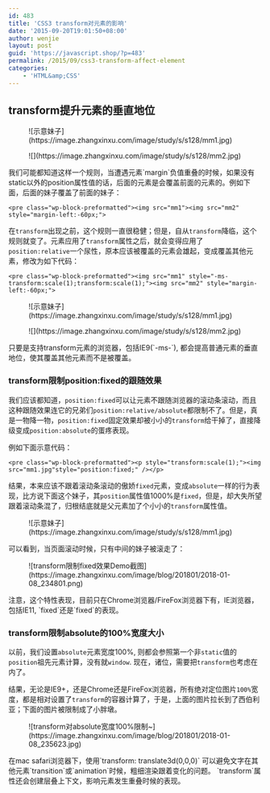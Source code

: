 ```yaml
---
id: 483
title: 'CSS3 transform对元素的影响'
date: '2015-09-20T19:01:50+08:00'
author: wenjie
layout: post
guid: 'https://javascript.shop/?p=483'
permalink: /2015/09/css3-transform-affect-element
categories:
    - 'HTML&amp;CSS'
---
```


## transform提升元素的垂直地位

<figure class="wp-block-image">![示意妹子](https://image.zhangxinxu.com/image/study/s/s128/mm1.jpg)</figure><figure class="wp-block-image">![](https://image.zhangxinxu.com/image/study/s/s128/mm2.jpg)</figure>我们可能都知道这样一个规则，当遭遇元素`margin`负值重叠的时候，如果没有static以外的position属性值的话，后面的元素是会覆盖前面的元素的。例如下面，后面的妹子覆盖了前面的妹子：

```
<pre class="wp-block-preformatted"><img src="mm1"><img src="mm2" style="margin-left:-60px;">
```

在`transform`出现之前，这个规则一直很稳健；但是，自从`transform`降临，这个规则就变了。元素应用了`transform`属性之后，就会变得应用了`position:relative`一个尿性，原本应该被覆盖的元素会雄起，变成覆盖其他元素，修改为如下代码：

```
<pre class="wp-block-preformatted"><img src="mm1" style="-ms-transform:scale(1);transform:scale(1);"><img src="mm2" style="margin-left:-60px;">
```

<figure class="wp-block-image">![示意妹子](https://image.zhangxinxu.com/image/study/s/s128/mm1.jpg)</figure><figure class="wp-block-image">![](https://image.zhangxinxu.com/image/study/s/s128/mm2.jpg)</figure>只要是支持transform元素的浏览器，包括IE9(`-ms-`), 都会提高普通元素的垂直地位，使其覆盖其他元素而不是被覆盖。

### transform限制position:fixed的跟随效果

我们应该都知道，`position:fixed`可以让元素不跟随浏览器的滚动条滚动，而且这种跟随效果连它的兄弟们`position:relative/absolute`都限制不了。但是，真是一物降一物，`position:fixed`固定效果却被小小的`transform`给干掉了，直接降级变成`position:absolute`的蛋疼表现。

例如下面示意代码：

```
<pre class="wp-block-preformatted"><p style="transform:scale(1);"><img src="mm1.jpg"style="position:fixed;" /></p>
```

结果，本来应该不跟着滚动条滚动的傲娇`fixed`元素，变成`absolute`一样的行为表现，比方说下面这个妹子，其`position`属性值1000%是`fixed`，但是，却大失所望跟着滚动条混了，归根结底就是父元素加了个小小的`transform`属性值。

<figure class="wp-block-image">![示意妹子](https://image.zhangxinxu.com/image/study/s/s128/mm1.jpg)</figure>可以看到，当页面滚动时候，只有中间的妹子被滚走了：

<figure class="wp-block-image">![transform限制fixed效果Demo截图](https://image.zhangxinxu.com/image/blog/201801/2018-01-08_234801.png)</figure>注意，这个特性表现，目前只在Chrome浏览器/FireFox浏览器下有，IE浏览器，包括IE11, `fixed`还是`fixed`的表现。

### transform限制absolute的100%宽度大小

以前，我们设置`absolute`元素宽度100%, 则都会参照第一个非`static`值的`position`祖先元素计算，没有就`window`. 现在，诸位，需要把`transform`也考虑在内了。

结果，无论是IE9+，还是Chrome还是FireFox浏览器，所有绝对定位图片`100%`宽度，都是相对设置了`transform`的容器计算了，于是，上面的图片拉长到了西伯利亚；下面的图片被限制成了小胖墩。

<figure class="wp-block-image">![transform对absolute宽度100%限制~](https://image.zhangxinxu.com/image/blog/201801/2018-01-08_235623.jpg)</figure>在mac safari浏览器下，使用`transform: translate3d(0,0,0)` 可以避免文字在其他元素`transition`或`animation`时候，粗细渲染跟着变化的问题。  
`transform`属性还会创建层叠上下文，影响元素发生重叠时候的表现。